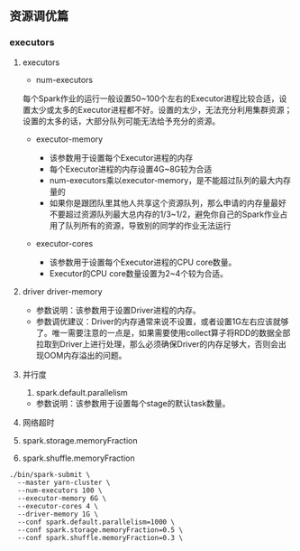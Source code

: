 ## 资源调优篇
### executors
1. executors
   - num-executors
   
   每个Spark作业的运行一般设置50~100个左右的Executor进程比较合适，设置太少或太多的Executor进程都不好。设置的太少，无法充分利用集群资源；设置的太多的话，大部分队列可能无法给予充分的资源。
   - executor-memory
   
     * 该参数用于设置每个Executor进程的内存
     * 每个Executor进程的内存设置4G~8G较为合适
     * num-executors乘以executor-memory，是不能超过队列的最大内存量的
     * 如果你是跟团队里其他人共享这个资源队列，那么申请的内存量最好不要超过资源队列最大总内存的1/3~1/2，避免你自己的Spark作业占用了队列所有的资源，导致别的同学的作业无法运行
   - executor-cores
     * 该参数用于设置每个Executor进程的CPU core数量。
     * Executor的CPU core数量设置为2~4个较为合适。
2. driver
      driver-memory
     - 参数说明：该参数用于设置Driver进程的内存。
     - 参数调优建议：Driver的内存通常来说不设置，或者设置1G左右应该就够了。唯一需要注意的一点是，如果需要使用collect算子将RDD的数据全部拉取到Driver上进行处理，那么必须确保Driver的内存足够大，否则会出现OOM内存溢出的问题。
3. 并行度
   1. spark.default.parallelism
   - 参数说明：该参数用于设置每个stage的默认task数量。
4. 网络超时
5. spark.storage.memoryFraction
6. spark.shuffle.memoryFraction

```shell
./bin/spark-submit \
  --master yarn-cluster \
  --num-executors 100 \
  --executor-memory 6G \
  --executor-cores 4 \
  --driver-memory 1G \
  --conf spark.default.parallelism=1000 \
  --conf spark.storage.memoryFraction=0.5 \
  --conf spark.shuffle.memoryFraction=0.3 \
```
